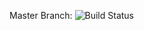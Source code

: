 Master Branch: ![Build Status](https://codebuild.eu-west-1.amazonaws.com/badges?uuid=eyJlbmNyeXB0ZWREYXRhIjoidWFQZlNidTZQQk1BQUk1Mzg1aHBHSjNiMERLaXkvbUUzZkxoSTBaSHhzZDUzT0oyYnhYNmhsYis4Yk95aHpqNk1HL3NjU0NyVXBWYWpLUXNLN0tBNEpvPSIsIml2UGFyYW1ldGVyU3BlYyI6Imd5eWVrNG8xUDU1Wi9sZWkiLCJtYXRlcmlhbFNldFNlcmlhbCI6MX0%3D&branch=main)
